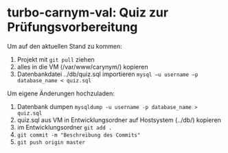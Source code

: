 # turbo-carnym-val: Quiz zur Prüfungsvorbereitung

Um auf den aktuellen Stand zu kommen:
1. Projekt mit ``git pull`` ziehen
2. alles in die VM (/var/www/carynym/) kopieren
3. Datenbankdatei ../db/quiz.sql importieren ``mysql –u username –p database_name < quiz.sql``

Um eigene Änderungen hochzuladen:
1. Datenbank dumpen ``mysqldump -u username -p database_name > quiz.sql``
2. quiz.sql aus VM in Entwicklungsordner auf Hostsystem (../db/) kopieren
3. im Entwicklungsordner ``git add .``
4. ``git commit -m "Beschreibung des Commits"``
5. ``git push origin master``
